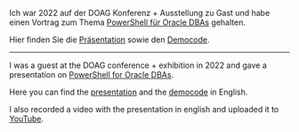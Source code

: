 Ich war 2022 auf der DOAG Konferenz + Ausstellung zu Gast und habe einen Vortrag zum Thema [PowerShell für Oracle DBAs](https://shop.doag.org/events/anwenderkonferenz/2022/agenda/#eventDay.all#textSearch.PowerShell) gehalten.

Hier finden Sie die [Präsentation](PowerShell_für_Oracle_DBAs_DOAG2022.pdf) sowie den [Democode](demo.ps1).

---

I was a guest at the DOAG conference + exhibition in 2022 and gave a presentation on [PowerShell for Oracle DBAs](https://shop.doag.org/events/anwenderkonferenz/2022/agenda/#eventDay.all#textSearch.PowerShell).

Here you can find the [presentation](PowerShell_for_Oracle_DBAs_DOAG2022_en.pdf) and the [democode](demo_en.ps1) in English.

I also recorded a video with the presentation in english and uploaded it to [YouTube](https://youtu.be/tEcc05YlKsY).
